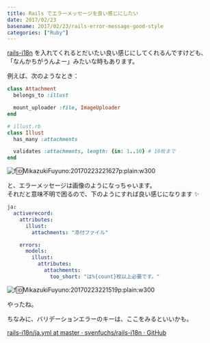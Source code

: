 ```yaml
---
title: Rails でエラーメッセージを良い感じにしたい
date: 2017/02/23
basename: 2017/02/23/rails-error-message-good-style
categories: ["Ruby"]
---
```


[rails-i18n](https://github.com/svenfuchs/rails-i18n) を入れてくれるとだいたい良い感じにしてくれるんですけども、  
「なんかちがうんよー」みたいな時もあります。

例えば、次のようなとき：

```ruby:attachment.rb
class Attachment
  belongs_to :illust

  mount_uploader :file, ImageUploader
end

# illust.rb
class Illust
  has_many :attachments

  validates :attachments, length: {in: 1..10} # 10枚まで
end
```

![f:id:MikazukiFuyuno:20170223221627p:plain:w300](https://assets.natsuneko.blog/images/20170223/20170223221627.png "f:id:MikazukiFuyuno:20170223221627p:plain:w300")

と、エラーメッセージは画像のようになっちゃいます。  
それだと意味不明で困るので、下のようにすれば良い感じになります ✨️

```yaml
ja:
  activerecord:
    attributes:
      illust:
        attachments: "添付ファイル"

    errors:
      models:
        illust:
          attributes:
            attachments:
              too_short: "は%{count}枚以上必要です。"
```

![f:id:MikazukiFuyuno:20170223221519p:plain:w300](https://assets.natsuneko.blog/images/20170223/20170223221519.png "f:id:MikazukiFuyuno:20170223221519p:plain:w300")

やったね。

ちなみに、バリデーションエラーのキーは、ここをみるといいかも。

[rails-i18n/ja.yml at master · svenfuchs/rails-i18n · GitHub](https://github.com/svenfuchs/rails-i18n/blob/master/rails/locale/ja.yml)
